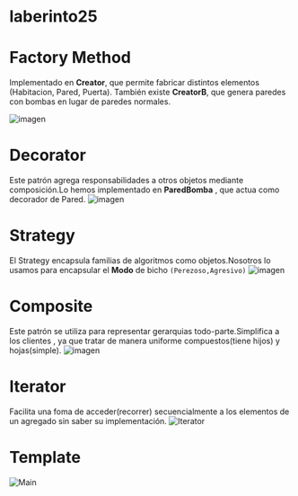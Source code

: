 # laberinto25

# Factory Method

Implementado en **Creator**, que permite fabricar distintos elementos (Habitacion, Pared, Puerta). También existe **CreatorB**, que genera paredes con bombas en lugar de paredes normales.

![imagen](https://github.com/user-attachments/assets/4491c1ab-cf8f-4eb5-a678-f7972e0712e8)

# Decorator 
Este patrón agrega responsabilidades a otros objetos mediante composición.Lo hemos implementado en **ParedBomba** , que actua como decorador de Pared.
![imagen](https://github.com/user-attachments/assets/d706dbda-0d6f-48a9-8d2b-ee524c83020c)

# Strategy 
El Strategy encapsula familias de algoritmos como objetos.Nosotros lo usamos para encapsular el **Modo** de bicho `(Perezoso,Agresivo)`
![imagen](https://github.com/user-attachments/assets/37aa7a0a-c904-4322-97ba-ef01399e5d38)

# Composite
Este patrón se utiliza para representar gerarquias todo-parte.Simplifica a los clientes , ya que tratar de manera uniforme compuestos(tiene hijos) y hojas(simple).
![imagen](https://github.com/user-attachments/assets/382e64be-7dc3-4f88-895d-79671585694e)

# Iterator 
Facilita una foma de acceder(recorrer) secuencialmente a los elementos de un agregado sin saber su implementación.
![Iterator](https://github.com/user-attachments/assets/494251cd-6674-4703-983e-c37a85f3da0d)

# Template 
![Main](https://github.com/user-attachments/assets/9b9310a6-e54f-4707-9772-7f95eb632e31)




